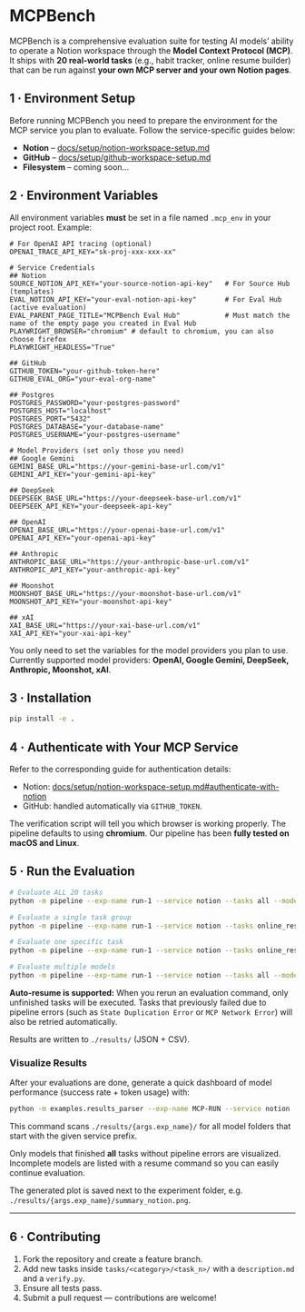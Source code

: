 # MCPBench

MCPBench is a comprehensive evaluation suite for testing AI models’ ability to operate a Notion workspace through the **Model Context Protocol (MCP)**.
It ships with **20 real-world tasks** (e.g., habit tracker, online resume builder) that can be run against **your own MCP server and your own Notion pages**.


## 1 · Environment Setup

Before running MCPBench you need to prepare the environment for the MCP service you plan to evaluate. Follow the service-specific guides below:

- **Notion** – [docs/setup/notion-workspace-setup.md](docs/setup/notion-workspace-setup.md)
- **GitHub** – [docs/setup/github-workspace-setup.md](docs/setup/github-workspace-setup.md)
- **Filesystem** – coming soon...

## 2 · Environment Variables

All environment variables **must** be set in a file named `.mcp_env` in your project root. Example:

```env
# For OpenAI API tracing (optional)
OPENAI_TRACE_API_KEY="sk-proj-xxx-xxx-xx"

# Service Credentials
## Notion
SOURCE_NOTION_API_KEY="your-source-notion-api-key"   # For Source Hub (templates)
EVAL_NOTION_API_KEY="your-eval-notion-api-key"       # For Eval Hub (active evaluation)
EVAL_PARENT_PAGE_TITLE="MCPBench Eval Hub"           # Must match the name of the empty page you created in Eval Hub
PLAYWRIGHT_BROWSER="chromium" # default to chromium, you can also choose firefox
PLAYWRIGHT_HEADLESS="True"

## GitHub
GITHUB_TOKEN="your-github-token-here"
GITHUB_EVAL_ORG="your-eval-org-name"

## Postgres
POSTGRES_PASSWORD="your-postgres-password"
POSTGRES_HOST="localhost"
POSTGRES_PORT="5432"
POSTGRES_DATABASE="your-database-name"
POSTGRES_USERNAME="your-postgres-username"

# Model Providers (set only those you need)
## Google Gemini
GEMINI_BASE_URL="https://your-gemini-base-url.com/v1"
GEMINI_API_KEY="your-gemini-api-key"

## DeepSeek
DEEPSEEK_BASE_URL="https://your-deepseek-base-url.com/v1"
DEEPSEEK_API_KEY="your-deepseek-api-key"

## OpenAI
OPENAI_BASE_URL="https://your-openai-base-url.com/v1"
OPENAI_API_KEY="your-openai-api-key"

## Anthropic
ANTHROPIC_BASE_URL="https://your-anthropic-base-url.com/v1"
ANTHROPIC_API_KEY="your-anthropic-api-key"

## Moonshot
MOONSHOT_BASE_URL="https://your-moonshot-base-url.com/v1"
MOONSHOT_API_KEY="your-moonshot-api-key"

## xAI
XAI_BASE_URL="https://your-xai-base-url.com/v1"
XAI_API_KEY="your-xai-api-key"
```

You only need to set the variables for the model providers you plan to use. Currently supported model providers: **OpenAI, Google Gemini, DeepSeek, Anthropic, Moonshot, xAI**.

## 3 · Installation

```bash
pip install -e .
```

## 4 · Authenticate with Your MCP Service

Refer to the corresponding guide for authentication details:

- Notion: [docs/setup/notion-workspace-setup.md#authenticate-with-notion](docs/setup/notion-workspace-setup.md#authenticate-with-notion)
- GitHub: handled automatically via `GITHUB_TOKEN`.

The verification script will tell you which browser is working properly. The pipeline defaults to using **chromium**. Our pipeline has been **fully tested on macOS and Linux**.

## 5 · Run the Evaluation

```bash
# Evaluate ALL 20 tasks
python -m pipeline --exp-name run-1 --service notion --tasks all --models o3

# Evaluate a single task group
python -m pipeline --exp-name run-1 --service notion --tasks online_resume --models o3

# Evaluate one specific task
python -m pipeline --exp-name run-1 --service notion --tasks online_resume/task_1 --models o3

# Evaluate multiple models
python -m pipeline --exp-name run-1 --service notion --tasks all --models o3,gpt-4.1,claude-4-sonnet
```

**Auto-resume is supported:** When you rerun an evaluation command, only unfinished tasks will be executed. Tasks that previously failed due to pipeline errors (such as `State Duplication Error` or `MCP Network Error`) will also be retried automatically.

Results are written to `./results/` (JSON + CSV).

### Visualize Results

After your evaluations are done, generate a quick dashboard of model performance (success rate + token usage) with:

```bash
python -m examples.results_parser --exp-name MCP-RUN --service notion
```

This command scans `./results/{args.exp_name}/` for all model folders that start with the given service prefix.

Only models that finished **all** tasks without pipeline errors are visualized. Incomplete models are listed with a resume command so you can easily continue evaluation.

The generated plot is saved next to the experiment folder, e.g. `./results/{args.exp_name}/summary_notion.png`.

---

## 6 · Contributing

1. Fork the repository and create a feature branch.
2. Add new tasks inside `tasks/<category>/<task_n>/` with a `description.md` and a `verify.py`.
3. Ensure all tests pass.
4. Submit a pull request — contributions are welcome!
